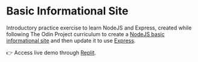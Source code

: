 # Basic Informational Site

Introductory practice exercise to learn NodeJS and Express, created while following The Odin Project curriculum to create a [NodeJS basic informational site](https://www.theodinproject.com/lessons/nodejs-basic-informational-site) and then update it to use [Express](https://www.theodinproject.com/lessons/nodejs-introduction-to-express).

:point_right: Access live demo through [Replit](https://basic-informational-site.kbmazza.repl.co/).
